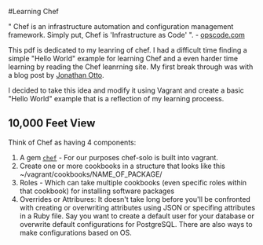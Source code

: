 #Learning Chef

" Chef is an infrastructure automation and configuration management framework. Simply put, Chef is 'Infrastructure as Code' ". - [opscode.com](https://learnchef.opscode.com/)


This pdf is dedicated to my leanring of chef. I had a difficult time finding a simple "Hello World" example for learning Chef and a even harder time learning by reading the Chef leanrning site. My first break through was with a blog post by [Jonathan Otto](http://jonathanotto.com/blog/chef-tutorial-in-minutes.html).  

I decided to take this idea and modify it using Vagrant and create a basic "Hello World" example that is a reflection of my learning proceess.

## 10,000 Feet View

Think of Chef as having 4 components:

1. A gem [`chef`](http://rubygems.org/gems/chef) - For our purposes chef-solo is built into vagrant.
2. Create one or more cookbooks in a structure that looks like this ~/vagrant/cookbooks/NAME_OF_PACKAGE/
3. Roles - Which can take multiple cookbooks (even specific roles within that cookbook) for installing software packages
4. Overrides or Attribures: It doesn't take long before you'll be confronted with creating or overwriting attributes using JSON or specifing attributes in a Ruby file. Say you want to create a default user for your database or overwrite default configurations for PostgreSQL. There are also ways to make configurations based on OS. 